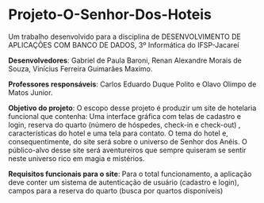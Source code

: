 # Projeto-O-Senhor-Dos-Hoteis
Um trabalho desenvolvido para a disciplina de DESENVOLVIMENTO DE APLICAÇÕES COM BANCO DE DADOS, 3º Informática do IFSP-Jacareí 

**Desenvolvedores**: Gabriel de Paula Baroni, Renan Alexandre Morais de Souza, Vinícius Ferreira Guimarães Maximo.

**Professores responsáveis**: Carlos Eduardo Duque Polito e Olavo Olimpo de Matos Junior.  

**Objetivo do projeto**: O escopo desse projeto é produzir um site de hotelaria funcional que contenha: Uma interface gráfica com telas de cadastro e login, reserva do quarto (número de hóspedes, check-in e check-out) , características do hotel e uma tela para contato.
O tema do hotel e, consequentimente, do site será sobre o universo de Senhor dos Anéis. O público-alvo desse site será aventureiros que sempre quiseram se sentir neste universo rico em magia e mistérios.  

**Requisitos funcionais para o site**: Para o total funcionamento, a aplicação deve conter um sistema de autenticação de usuário (cadastro e login), campos para a reserva do quarto (busca por quartos disponíveis)







